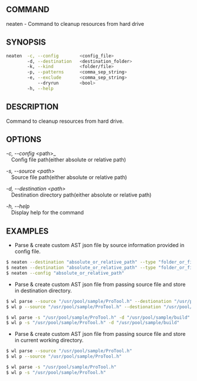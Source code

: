 ## COMMAND

neaten - Command to cleanup resources from hard drive

## SYNOPSIS

```sh
neaten  -c, --config        <config_file>
        -d, --destination   <destination_folder>
        -k, --kind          <folder/file>
        -p, --patterns      <comma_sep_string>
        -e, --exclude       <comma_sep_string>
            --dryrun        <bool>
        -h, --help
```

## DESCRIPTION

Command to cleanup resources from hard drive.

## OPTIONS

_-c, --config_ \<path>_ \
&emsp;Config file path(either absolute or relative path)

_-s, --source \<path>_ \
&emsp;Source file path(either absolute or relative path)

_-d, --destination \<path>_ \
&emsp;Destination directory path(either absolute or relative path)

_-h, --help_ \
&emsp;Display help for the command

## EXAMPLES

- Parse & create custom AST json file by source information provided in config file.

```sh
$ neaten --destination "absolute_or_relative_path" --type "folder_or_file" --patterns "dist,node_modules"
$ neaten --destination "absolute_or_relative_path" --type "folder_or_file" --patterns dist --patterns node_modules
$ neaten --config "absolute_or_relative_path"
```

- Parse & create custom AST json file from passing source file and store in destination directory.

```sh
$ wl parse --source "/usr/pool/sample/ProTool.h" --destionation "/usr/pool/sample/build"
$ wl p --source "/usr/pool/sample/ProTool.h" --destionation "/usr/pool/sample/build"

$ wl parse -s "/usr/pool/sample/ProTool.h" -d "/usr/pool/sample/build"
$ wl p -s "/usr/pool/sample/ProTool.h" -d "/usr/pool/sample/build"
```

- Parse & create custom AST json file from passing source file and store in current working directory.

```sh
$ wl parse --source "/usr/pool/sample/ProTool.h"
$ wl p --source "/usr/pool/sample/ProTool.h"

$ wl parse -s "/usr/pool/sample/ProTool.h"
$ wl p -s "/usr/pool/sample/ProTool.h"
```
